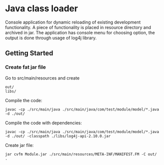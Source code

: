 # Java class loader

Console application for dynamic reloading of existing development functionality. 
A piece of functionality is placed in resource directory and archived in jar. 
The application has console menu for choosing option, the output is done through usage of log4j library.

## Getting Started

### Create fat jar file
Go to src/main/resources and create
```
out/
libs/
```
Compile the code:
```
javac -cp ./src/main/java ./src/main/java/com/test/module/model/*.java -d ./out/
```
Compile the code with dependencies:
```
javac -cp ./src/main/java ./src/main/java/com/test/module/model/*.java -d ./out/ -classpath ./libs/log4j-api-2.10.0.jar
```
Create jar file:
```
jar cvfm Module.jar ./src/main/resources/META-INF/MANIFEST.FM -C out/ .
```

